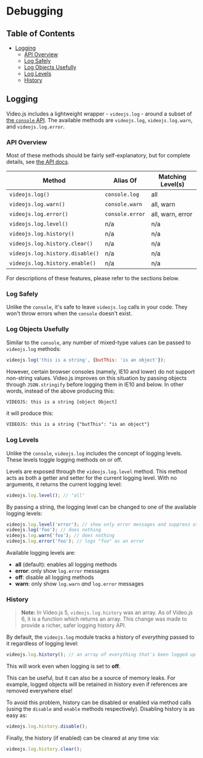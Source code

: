 # Debugging

## Table of Contents

* [Logging](#logging)
  * [API Overview](#api-overview)
  * [Log Safely](#log-safely)
  * [Log Objects Usefully](#log-objects-usefully)
  * [Log Levels](#log-levels)
  * [History](#history)

## Logging

Video.js includes a lightweight wrapper - `videojs.log` - around a subset of [the `console` API][console]. The available methods are `videojs.log`, `videojs.log.warn`, and `videojs.log.error`.

### API Overview

Most of these methods should be fairly self-explanatory, but for complete details, see [the API docs][api].

| Method                          | Alias Of        | Matching Level(s) |
| ------------------------------- | --------------- | ----------------- |
| `videojs.log()`                 | `console.log`   | all               |
| `videojs.log.warn()`            | `console.warn`  | all, warn         |
| `videojs.log.error()`           | `console.error` | all, warn, error  |
| `videojs.log.level()`           | n/a             | n/a               |
| `videojs.log.history()`         | n/a             | n/a               |
| `videojs.log.history.clear()`   | n/a             | n/a               |
| `videojs.log.history.disable()` | n/a             | n/a               |
| `videojs.log.history.enable()`  | n/a             | n/a               |

For descriptions of these features, please refer to the sections below.

### Log Safely

Unlike the `console`, it's safe to leave `videojs.log` calls in your code. They won't throw errors when the `console` doesn't exist.

### Log Objects Usefully

Similar to the `console`, any number of mixed-type values can be passed to `videojs.log` methods:

```js
videojs.log('this is a string', {butThis: 'is an object'});
```

However, certain browser consoles (namely, IE10 and lower) do not support non-string values. Video.js improves on this situation by passing objects through `JSON.stringify` before logging them in IE10 and below. In other words, instead of the above producing this:

```txt
VIDEOJS: this is a string [object Object]
```

it will produce this:

```txt
VIDEOJS: this is a string {"butThis": "is an object"}
```

### Log Levels

Unlike the `console`, `videojs.log` includes the concept of logging levels. These levels toggle logging methods on or off.

Levels are exposed through the `videojs.log.level` method. This method acts as both a getter and setter for the current logging level. With no arguments, it returns the current logging level:

```js
videojs.log.level(); // "all"
```

By passing a string, the logging level can be changed to one of the available logging levels:

```js
videojs.log.level('error'); // show only error messages and suppress others
videojs.log('foo'); // does nothing
videojs.log.warn('foo'); // does nothing
videojs.log.error('foo'); // logs "foo" as an error
```

Available logging levels are:

* **all** (default): enables all logging methods
* **error**: only show `log.error` messages
* **off**: disable all logging methods
* **warn**: only show `log.warn` _and_ `log.error` messages

### History

> **Note:** In Video.js 5, `videojs.log.history` was an array. As of Video.js 6, it is a function which returns an array. This change was made to provide a richer, safer logging history API.

By default, the `videojs.log` module tracks a history of _everything_ passed to it regardless of logging level:

```js
videojs.log.history(); // an array of everything that's been logged up to now
```

This will work even when logging is set to **off**.

This can be useful, but it can also be a source of memory leaks. For example, logged objects will be retained in history even if references are removed everywhere else!

To avoid this problem, history can be disabled or enabled via method calls (using the `disable` and `enable` methods respectively). Disabling history is as easy as:

```js
videojs.log.history.disable();
```

Finally, the history (if enabled) can be cleared at any time via:

```js
videojs.log.history.clear();
```

[api]: http://docs.videojs.com/docs/api/index.html

[console]: https://developer.mozilla.org/en-US/docs/Web/API/Console
